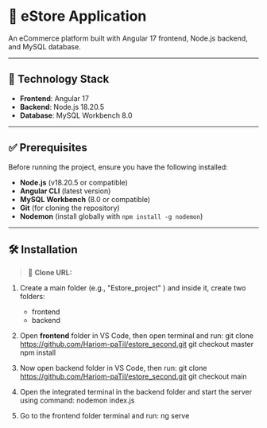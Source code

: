 # 🛒 eStore Application

An eCommerce platform built with Angular 17 frontend, Node.js backend, and MySQL database.

---

## 🧰 Technology Stack
- **Frontend**: Angular 17
- **Backend**: Node.js 18.20.5
- **Database**: MySQL Workbench 8.0

---

## ✅ Prerequisites
Before running the project, ensure you have the following installed:
- **Node.js** (v18.20.5 or compatible)
- **Angular CLI** (latest version)
- **MySQL Workbench** (8.0 or compatible)
- **Git** (for cloning the repository)
- **Nodemon** (install globally with `npm install -g nodemon`)

---

## 🛠️ Installation
> 📎 **Clone URL:**  
> [](https://github.com/Hariom-paTil/estore_second.git)

1. Create a main folder (e.g., "Estore_project" ) and inside it, create two folders:
   - frontend
   - backend

2. Open **frontend** folder in VS Code, then open terminal and run:
git clone https://github.com/Hariom-paTil/estore_second.git
git checkout master
npm install

3. Now open backend folder in VS Code, then run:
git clone https://github.com/Hariom-paTil/estore_second.git
git checkout main

4. Open the integrated terminal in the backend folder and start the server using command:
nodemon index.js

5. Go to the frontend folder terminal and run:
ng serve






